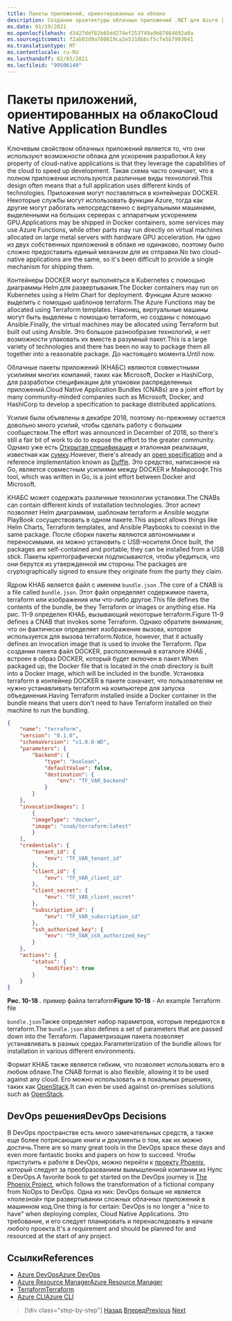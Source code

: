 ```yaml
---
title: Пакеты приложений, ориентированных на облако
description: Создание архитектуры облачных приложений .NET для Azure | Пакеты облачных приложений машинного кода
ms.date: 01/19/2021
ms.openlocfilehash: d3427ddf82b65dd274ef253749a9b87864092a0a
ms.sourcegitcommit: f2ab02d9a780819ca2e5310bbcf5cfe5b7993041
ms.translationtype: MT
ms.contentlocale: ru-RU
ms.lasthandoff: 02/03/2021
ms.locfileid: "99506140"
---
```

# <a name="cloud-native-application-bundles"></a><span data-ttu-id="6335a-103">Пакеты приложений, ориентированных на облако</span><span class="sxs-lookup"><span data-stu-id="6335a-103">Cloud Native Application Bundles</span></span>

<span data-ttu-id="6335a-104">Ключевым свойством облачных приложений является то, что они используют возможности облака для ускорения разработки.</span><span class="sxs-lookup"><span data-stu-id="6335a-104">A key property of cloud-native applications is that they leverage the capabilities of the cloud to speed up development.</span></span> <span data-ttu-id="6335a-105">Такая схема часто означает, что в полном приложении используются различные виды технологий.</span><span class="sxs-lookup"><span data-stu-id="6335a-105">This design often means that a full application uses different kinds of technologies.</span></span> <span data-ttu-id="6335a-106">Приложения могут поставляться в контейнерах DOCKER. Некоторые службы могут использовать функции Azure, тогда как другие могут работать непосредственно с виртуальными машинами, выделенными на больших серверах с аппаратным ускорением GPU.</span><span class="sxs-lookup"><span data-stu-id="6335a-106">Applications may be shipped in Docker containers, some services may use Azure Functions, while other parts may run directly on virtual machines allocated on large metal servers with hardware GPU acceleration.</span></span> <span data-ttu-id="6335a-107">Ни одно из двух собственных приложений в облаке не одинаково, поэтому было сложно предоставить единый механизм для их отправки.</span><span class="sxs-lookup"><span data-stu-id="6335a-107">No two cloud-native applications are the same, so it's been difficult to provide a single mechanism for shipping them.</span></span>

<span data-ttu-id="6335a-108">Контейнеры DOCKER могут выполняться в Kubernetes с помощью диаграммы Helm для развертывания.</span><span class="sxs-lookup"><span data-stu-id="6335a-108">The Docker containers may run on Kubernetes using a Helm Chart for deployment.</span></span> <span data-ttu-id="6335a-109">Функции Azure можно выделить с помощью шаблонов terraform.</span><span class="sxs-lookup"><span data-stu-id="6335a-109">The Azure Functions may be allocated using Terraform templates.</span></span> <span data-ttu-id="6335a-110">Наконец, виртуальные машины могут быть выделены с помощью terraform, но созданы с помощью Ansible.</span><span class="sxs-lookup"><span data-stu-id="6335a-110">Finally, the virtual machines may be allocated using Terraform but built out using Ansible.</span></span> <span data-ttu-id="6335a-111">Это большое разнообразие технологий, и нет возможности упаковать их вместе в разумный пакет.</span><span class="sxs-lookup"><span data-stu-id="6335a-111">This is a large variety of technologies and there has been no way to package them all together into a reasonable package.</span></span> <span data-ttu-id="6335a-112">До настоящего момента.</span><span class="sxs-lookup"><span data-stu-id="6335a-112">Until now.</span></span>

<span data-ttu-id="6335a-113">Облачные пакеты приложений (КНАБС) являются совместными усилиями многих компаний, таких как Microsoft, Docker и HashiCorp, для разработки спецификации для упаковки распределенных приложений.</span><span class="sxs-lookup"><span data-stu-id="6335a-113">Cloud Native Application Bundles (CNABs) are a joint effort by many community-minded companies such as Microsoft, Docker, and HashiCorp to develop a specification to package distributed applications.</span></span>

<span data-ttu-id="6335a-114">Усилия были объявлены в декабре 2018, поэтому по-прежнему остается довольно много усилий, чтобы сделать работу с большим сообществом.</span><span class="sxs-lookup"><span data-stu-id="6335a-114">The effort was announced in December of 2018, so there's still a fair bit of work to do to expose the effort to the greater community.</span></span> <span data-ttu-id="6335a-115">Однако уже есть [Открытая спецификация](https://github.com/deislabs/cnab-spec) и эталонная реализация, известная как [сумку](https://duffle.sh/).</span><span class="sxs-lookup"><span data-stu-id="6335a-115">However, there's already an [open specification](https://github.com/deislabs/cnab-spec) and a reference implementation known as [Duffle](https://duffle.sh/).</span></span> <span data-ttu-id="6335a-116">Это средство, написанное на Go, является совместным усилиями между DOCKER и Майкрософт.</span><span class="sxs-lookup"><span data-stu-id="6335a-116">This tool, which was written in Go, is a joint effort between Docker and Microsoft.</span></span>

<span data-ttu-id="6335a-117">КНАБС может содержать различные технологии установки.</span><span class="sxs-lookup"><span data-stu-id="6335a-117">The CNABs can contain different kinds of installation technologies.</span></span> <span data-ttu-id="6335a-118">Этот аспект позволяет Helm диаграммам, шаблонам terraform и Ansible модули PlayBook сосуществовать в одном пакете.</span><span class="sxs-lookup"><span data-stu-id="6335a-118">This aspect allows things like Helm Charts, Terraform templates, and Ansible Playbooks to coexist in the same package.</span></span> <span data-ttu-id="6335a-119">После сборки пакеты являются автономными и переносимыми. их можно установить с USB-носителя.</span><span class="sxs-lookup"><span data-stu-id="6335a-119">Once built, the packages are self-contained and portable; they can be installed from a USB stick.</span></span>  <span data-ttu-id="6335a-120">Пакеты криптографически подписываются, чтобы убедиться, что они берутся из утвержденной им стороны.</span><span class="sxs-lookup"><span data-stu-id="6335a-120">The packages are cryptographically signed to ensure they originate from the party they claim.</span></span>

<span data-ttu-id="6335a-121">Ядром КНАБ является файл с именем `bundle.json` .</span><span class="sxs-lookup"><span data-stu-id="6335a-121">The core of a CNAB is a file called `bundle.json`.</span></span> <span data-ttu-id="6335a-122">Этот файл определяет содержимое пакета, terraform или изображения или что-либо другое.</span><span class="sxs-lookup"><span data-stu-id="6335a-122">This file defines the contents of the bundle, be they Terraform or images or anything else.</span></span> <span data-ttu-id="6335a-123">На рис. 11-9 определен КНАБ, вызывающий некоторые terraform.</span><span class="sxs-lookup"><span data-stu-id="6335a-123">Figure 11-9 defines a CNAB that invokes some Terraform.</span></span> <span data-ttu-id="6335a-124">Однако обратите внимание, что он фактически определяет изображение вызова, которое используется для вызова terraform.</span><span class="sxs-lookup"><span data-stu-id="6335a-124">Notice, however, that it actually defines an invocation image that is used to invoke the Terraform.</span></span> <span data-ttu-id="6335a-125">При создании пакета файл DOCKER, расположенный в каталоге *КНАБ* , встроен в образ DOCKER, который будет включен в пакет.</span><span class="sxs-lookup"><span data-stu-id="6335a-125">When packaged up, the Docker file that is located in the *cnab* directory is built into a Docker image, which will be included in the bundle.</span></span> <span data-ttu-id="6335a-126">Установка terraform в контейнер DOCKER в пакете означает, что пользователям не нужно устанавливать terraform на компьютере для запуска объединения.</span><span class="sxs-lookup"><span data-stu-id="6335a-126">Having Terraform installed inside a Docker container in the bundle means that users don't need to have Terraform installed on their machine to run the bundling.</span></span>

```json
{
    "name": "terraform",
    "version": "0.1.0",
    "schemaVersion": "v1.0.0-WD",
    "parameters": {
        "backend": {
            "type": "boolean",
            "defaultValue": false,
            "destination": {
                "env": "TF_VAR_backend"
            }
        }
    },
    "invocationImages": [
        {
        "imageType": "docker",
        "image": "cnab/terraform:latest"
        }
    ],
    "credentials": {
        "tenant_id": {
            "env": "TF_VAR_tenant_id"
        },
        "client_id": {
            "env": "TF_VAR_client_id"
        },
        "client_secret": {
            "env": "TF_VAR_client_secret"
        },
        "subscription_id": {
            "env": "TF_VAR_subscription_id"
        },
        "ssh_authorized_key": {
            "env": "TF_VAR_ssh_authorized_key"
        }
    },
    "actions": {
        "status": {
            "modifies": true
        }
    }
}
```

<span data-ttu-id="6335a-127">**Рис. 10-18** . пример файла terraform</span><span class="sxs-lookup"><span data-stu-id="6335a-127">**Figure 10-18** - An example Terraform file</span></span>

<span data-ttu-id="6335a-128">`bundle.json`Также определяет набор параметров, которые передаются в terraform.</span><span class="sxs-lookup"><span data-stu-id="6335a-128">The `bundle.json` also defines a set of parameters that are passed down into the Terraform.</span></span> <span data-ttu-id="6335a-129">Параметризация пакета позволяет устанавливать в разных средах.</span><span class="sxs-lookup"><span data-stu-id="6335a-129">Parameterization of the bundle allows for installation in various different environments.</span></span>

<span data-ttu-id="6335a-130">Формат КНАБ также является гибким, что позволяет использовать его в любом облаке.</span><span class="sxs-lookup"><span data-stu-id="6335a-130">The CNAB format is also flexible, allowing it to be used against any cloud.</span></span> <span data-ttu-id="6335a-131">Его можно использовать и в локальных решениях, таких как [OpenStack](https://www.openstack.org/).</span><span class="sxs-lookup"><span data-stu-id="6335a-131">It can even be used against on-premises solutions such as [OpenStack](https://www.openstack.org/).</span></span>

## <a name="devops-decisions"></a><span data-ttu-id="6335a-132">DevOps решения</span><span class="sxs-lookup"><span data-stu-id="6335a-132">DevOps Decisions</span></span>

<span data-ttu-id="6335a-133">В DevOps пространстве есть много замечательных средств, а также еще более потрясающие книги и документы о том, как их можно достичь.</span><span class="sxs-lookup"><span data-stu-id="6335a-133">There are so many great tools in the DevOps space these days and even more fantastic books and papers on how to succeed.</span></span> <span data-ttu-id="6335a-134">Чтобы приступить к работе в DevOps, можно перейти к [проекту Phoenix](https://www.oreilly.com/library/view/the-phoenix-project/9781457191350/), который следует за преобразованием вымышленной компании из Нупс в DevOps.</span><span class="sxs-lookup"><span data-stu-id="6335a-134">A favorite book to get started on the DevOps journey is [The Phoenix Project](https://www.oreilly.com/library/view/the-phoenix-project/9781457191350/), which follows the transformation of a fictional company from NoOps to DevOps.</span></span> <span data-ttu-id="6335a-135">Одна из них: DevOps больше не является «полезной» при развертывании сложных облачных приложений в машинном код.</span><span class="sxs-lookup"><span data-stu-id="6335a-135">One thing is for certain: DevOps is no longer a "nice to have" when deploying complex, Cloud Native Applications.</span></span> <span data-ttu-id="6335a-136">Это требование, и его следует планировать и перенаследовать в начале любого проекта.</span><span class="sxs-lookup"><span data-stu-id="6335a-136">It's a requirement and should be planned for and resourced at the start of any project.</span></span>

## <a name="references"></a><span data-ttu-id="6335a-137">Ссылки</span><span class="sxs-lookup"><span data-stu-id="6335a-137">References</span></span>

- [<span data-ttu-id="6335a-138">Azure DevOps</span><span class="sxs-lookup"><span data-stu-id="6335a-138">Azure DevOps</span></span>](https://azure.microsoft.com/services/devops/)
- [<span data-ttu-id="6335a-139">Azure Resource Manager</span><span class="sxs-lookup"><span data-stu-id="6335a-139">Azure Resource Manager</span></span>](/azure/azure-resource-manager/management/overview)
- [<span data-ttu-id="6335a-140">Terraform</span><span class="sxs-lookup"><span data-stu-id="6335a-140">Terraform</span></span>](https://www.terraform.io/)
- [<span data-ttu-id="6335a-141">Azure CLI</span><span class="sxs-lookup"><span data-stu-id="6335a-141">Azure CLI</span></span>](/cli/azure/)

>[!div class="step-by-step"]
><span data-ttu-id="6335a-142">[Назад](infrastructure-as-code.md)
>[Вперед](summary.md)</span><span class="sxs-lookup"><span data-stu-id="6335a-142">[Previous](infrastructure-as-code.md)
[Next](summary.md)</span></span>
